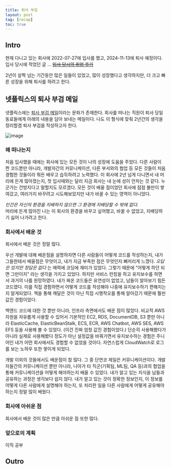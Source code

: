 ```yaml
---
title: 퇴사 부검
layout: post
tag: [recap]
toc: true
---
```


## Intro
현재 다니고 있는 회사에 2022-07-27에 입사를 했고, 2024-11-13에 퇴사 예정이다. 입사 당시에 적었던 글 ... ~~[입사 당시의 취업 후기](https://hobit22.tistory.com/87)~~ 

2년이 살짝 넘는 기간동안 많은 일들이 있었고, 많이 성장했다고 생각하지만, 더 크고 빠른 성장을 위해 퇴사를 하려고 한다.


## 넷플릭스의 퇴사 부검 메일

넷플릭스에는 [퇴사 부검 메일](https://v.daum.net/v/5e54ead52007421c9da29a4b)이라는 문화가 존재한다. 회사를 떠나는 직원이 퇴사 당일 동료들에게 아래의 내용을 담아 보내는 메일이다. 나도 이 형식에 맞춰 2년간의 생각을 정리할겸 퇴사 부검을 작성하고자 한다.

![image](https://github.com/user-attachments/assets/be277c2a-3209-4d41-a159-121a51c19f68)


### 왜 떠나는지

처음 입사했을 때에는 회사에 있는 모든 것이 나의 성장에 도움을 주었다. 다른 사람이 짠 코드뿐만 아니라, 개발자간의 커뮤니케이션, 다른 부서와의 협업 등 모든 것들이 처음 경험한 것들이라 뭐든 배우고 습득하려고 노력했다. 이 회사에 2년 넘게 다니면서 내 머리에 든게 많아졌는지, 첫 입사때와는 달리 지금 회사는 내 눈에 성이 안차는 것 같다. 누군가는 건방지다고 말할지도 모르겠다. 모든 것이 배울 점이었던 회사에 점점 불만이 쌓여갔고, 여러가지 바꾸려고 시도해보았지만 내가 바꿀 수 있는 영역이 아니었다.

_인간은 자신의 환경을 지배하지 않으면 그 환경에 지배당할 수 밖에 없다._     
머리에 든게 많아진 나는 이 회사의 환경을 바꾸고 싶어했고, 바꿀 수 없었고, 지배당하기 싫어 나가려고 한다. 


### 회사에서 배운 것
회사에서 배운 것은 정말 많다.   

우선 개발에 대해 배운점을 설명하자면 다른 사람들이 어떻게 코드를 작성하는지, 내가 그들한테서 배울점은 무엇이고, 내가 지금 부족한 점은 무엇인지 뼈저리게 느꼈다. _오답은 있지만 정답은 없다_ 는 매력에 코딩에 재미가 있었다. 그렇기 때문에 "어떻게 하던 되면 그만이지" 라는 생각을 가지고 있었다. 하지만 서비스 런칭을 하고 유지보수를 하면서 과거의 나를 원망하였다. 내가 짜온 코드들은 유연성이 없었고, 남들이 알아보기 힘든 코드였다. 이를 직접 경험하면서 어떻게 코드를 작성해야 나중에 유지보수하기 편해지는지 알게되었다. 책을 통해 깨달은 것이 아닌 직접 시행착오를 통해 알아갔기 때문에 훨씬 값진 경험이었다.     

백엔드 코드에 대한 것 뿐만 아니라, 인프라 측면에서도 배운 점이 많았다. 비교적 AWS 자원을 자유롭게 사용할 수 있어서 기본적인 EC2, RDS, DocumentDB, S3 뿐만 아니라 ElasticCache, ElasticBeanStalk, ECS, ECR, AWS Chatbot, AWS SES, AWS EFS 등을 사용해 볼 수 있었다. (이건 진짜 엄청 값진 경험이었다.) 단순히 사용해봤다가 아니라 실제로 사용해봤다 정도가 아닌 설정값을 바꿔가면서 유지보수하는 경험은 주니어인 내가 어떤 회사에서도 경험할 수 없었을 것이다. 자연스럽게 CloudWatch로 로그를 보는 노하우 또한 쌓이게 되었다.

개발 이외의 것들에서도 배운점이 참 많다. 그 중 단연코 제일은 커뮤니케이션이다. 개발자들간의 커뮤니케이션 뿐만 아니라, 나아가 타 직군(기획팀, ML팀, QA 등)과의 협업을 통해 커뮤니케이션을 어떻게 해야하는지 배울 수 있었다. 내가 알고 있는 지식을 남들과 공유하는 과정은 생각보다 쉽지 않다. 내가 알고 있는 것이 정확한 정보인지, 이 정보를 어떻게 다른 사람에게 설명해야 하는지, 또 처리한 일을 다른 사람에게 어떻게 공유해야 하는지 정말 많이 배웠다.

### 회사에 아쉬운 점
회사에서 배운 것이 많은 만큼 아쉬운 점 또한 많다.   





### 앞으로의 계획
이직 공부 

## Outro